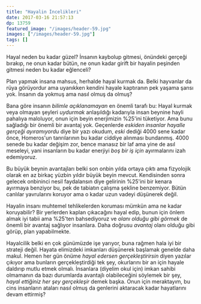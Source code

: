 ```yaml
---
title: "Hayalin İncelikleri"
date: 2017-03-16 21:57:13
dp: 13759
featured_image: "/images/header-59.jpg"
images: ["/images/header-59.jpg"]
tags: []
---
```


Hayal neden bu kadar güzel? İnsanın kaybolup gitmesi, önündeki gerçeği bırakıp,
ne onun kadar bütün, ne onun kadar girift bir hayalin peşinden gitmesi neden bu
kadar eğlenceli?

Plan yapmak insana mahsus, herhalde hayal kurmak da. Belki hayvanlar da rüya
görüyordur ama uyanıkken kendini hayale kaptıranın pek yaşama şansı yok. İnsanın
da yokmuş ama nasıl olmuş da olmuş?

Bana göre insanın *bilimle açıklanamayan* en önemli tarafı bu: Hayal kurmak veya
olmayan şeyleri *uydurmak* anlaşıldığı kadarıyla insan beynine hayli pahalıya
maloluyor, onun için beyin enerjimizin %25'ini tüketiyor. Ama bunu sağladığı bir
önemli bir avantaj yok. Geçenlerde *eskiden insanlar hayalle gerçeği
ayıramıyordu* diye bir yazı okudum, *eski* dediği 4000 sene kadar önce,
Homeros'un tanrılarının bu kadar ciddiye alınması bundanmış. 4000 senede bu
kadar değişim zor, bence manasız bir laf ama yine de asıl meseleyi, yani
insanların bu kadar enerjiyi *boş bir iş için* ayırmalarını izah edemiyoruz.

Bu büyük beynin avantajları belki son onbin yılda ortaya çıktı ama fizyolojik
olarak en az birkaç yüzbin yıldır büyük beyin mevcut. Kendisinden sonra gelecek
onbininci nesil faydalansın diye gelirinin %25'ini bir kenara ayırmaya benziyor
bu, pek de tabiatın çalışma şekline benzemiyor. Bütün canlılar yavrularını
koruyor ama o kadar uzun vadeyi düşünerek değil.

Hayalin insanı muhtemel tehlikelerden koruması mümkün ama ne kadar koruyabilir?
Bir yerlerden kaplan çıkacağını hayal edip, bunun için önlem almak iyi tabii ama
%25'ten bahsediyoruz ve *olanı olduğu gibi görmek* de önemli bir avantaj
sağlıyor insanlara. Daha doğrusu *avantaj* olanı olduğu gibi görüp, plan
yapabilmekte.

Hayalcilik belki en çok günümüzde işe yarıyor, buna rağmen hala iyi bir strateji
değil. Hayata elimizdeki imkanları düşünerek başlamak genelde daha makul. Hemen
her gün önüme *hayal edersen gerçekleştirirsin* diyen yazılar çıkıyor ama
bunların gerçekleştirdiği tek şey, okurlarını bir an için hayale daldırıp mutlu
etmek olmalı. İnsanlara (diyelim okul için) imkan sahibi olmamanın da bazı
durumlarda avantajlı olabileceğini söylemek bir şey, *hayal ettiğiniz her şey
gerçekleşir* demek başka. Onun için meraktayım, bu cins insanların ataları nasıl
olmuş da genlerini aktaracak kadar hayatlarını devam ettirmiş?



